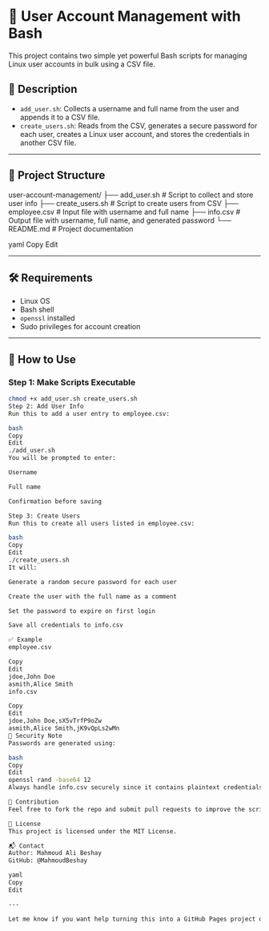 # 👤 User Account Management with Bash

This project contains two simple yet powerful Bash scripts for managing Linux user accounts in bulk using a CSV file.

## 📜 Description

- `add_user.sh`: Collects a username and full name from the user and appends it to a CSV file.
- `create_users.sh`: Reads from the CSV, generates a secure password for each user, creates a Linux user account, and stores the credentials in another CSV file.

---

## 📁 Project Structure

user-account-management/ ├── add_user.sh # Script to collect and store user info ├── create_users.sh # Script to create users from CSV ├── employee.csv # Input file with username and full name ├── info.csv # Output file with username, full name, and generated password └── README.md # Project documentation

yaml
Copy
Edit

---

## 🛠️ Requirements

- Linux OS
- Bash shell
- `openssl` installed
- Sudo privileges for account creation

---

## 🚀 How to Use

### Step 1: Make Scripts Executable

```bash
chmod +x add_user.sh create_users.sh
Step 2: Add User Info
Run this to add a user entry to employee.csv:

bash
Copy
Edit
./add_user.sh
You will be prompted to enter:

Username

Full name

Confirmation before saving

Step 3: Create Users
Run this to create all users listed in employee.csv:

bash
Copy
Edit
./create_users.sh
It will:

Generate a random secure password for each user

Create the user with the full name as a comment

Set the password to expire on first login

Save all credentials to info.csv

✅ Example
employee.csv

Copy
Edit
jdoe,John Doe
asmith,Alice Smith
info.csv

Copy
Edit
jdoe,John Doe,sX5vTrfP9oZw
asmith,Alice Smith,jK9vQpLs2wMn
🔐 Security Note
Passwords are generated using:

bash
Copy
Edit
openssl rand -base64 12
Always handle info.csv securely since it contains plaintext credentials.

🤝 Contribution
Feel free to fork the repo and submit pull requests to improve the scripts (e.g., input validation, error handling, encryption, logging, etc.).

📄 License
This project is licensed under the MIT License.

📬 Contact
Author: Mahmoud Ali Beshay
GitHub: @MahmoudBeshay

yaml
Copy
Edit

---

Let me know if you want help turning this into a GitHub Pages project or adding badges like `Made with Bash`, `MIT License`, etc.







